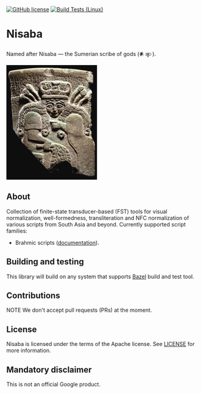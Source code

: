 [![GitHub license](https://img.shields.io/badge/license-Apache2-blue.svg)](https://github.com/google-research/nisaba/blob/main/LICENSE)
[![Build Tests (Linux)](https://github.com/google-research/nisaba/workflows/linux/badge.svg)](https://github.com/google-research/nisaba/actions?query=workflow%3A%22linux%22)

# Nisaba

Named after Nisaba — the Sumerian scribe of gods (𒀭𒉀).

![nisaba](etc/nisaba.png "Source: The Pergamon Museum, Berlin, Germany")

## About

Collection of finite-state transducer-based (FST) tools for visual
normalization, well-formedness, transliteration and NFC normalization of various
scripts from South Asia and beyond. Currently supported script families:

*  Brahmic scripts ([documentation](nisaba/brahmic/README.md)).

## Building and testing

This library will build on any system that supports
[Bazel](https://bazel.build/) build and test tool.

## Contributions

NOTE We don't accept pull requests (PRs) at the moment.

## License

Nisaba is licensed under the terms of the Apache license. See [LICENSE](LICENSE)
for more information.

## Mandatory disclaimer

This is not an official Google product.

